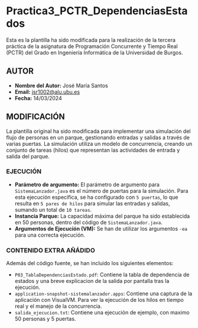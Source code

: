 # Practica3_PCTR_DependenciasEstados


Esta es la plantilla ha sido modificada para la realización de la tercera práctica de la asignatura de Programación Concurrente y Tiempo Real (PCTR) del Grado en Ingeniería Informática de la Universidad de Burgos.

## AUTOR

- **Nombre del Autor:** José María Santos
- **Email:** jsr1002@alu.ubu.es
- **Fecha:** 14/03/2024

## MODIFICACIÓN

La plantilla original ha sido modificada para implementar una simulación del flujo de personas en un parque, gestionando entradas y salidas a través de varias puertas. La simulación utiliza un modelo de concurrencia, creando un conjunto de tareas (hilos) que representan las actividades de entrada y salida del parque.

### EJECUCIÓN

- **Parámetro de argumento:** El parámetro de argumento para `SistemaLanzador.java` es el número de puertas para la simulación. Para esta ejecución específica, se ha configurado con `5 puertas`, lo que resulta en `5 pares de hilos` para simular las entradas y salidas, sumando un total de `10 tareas`.
- **Instancia Parque:** La capacidad máxima del parque ha sido establecida en 50 personas, dentro del código de `SistemaLanzador.java`.
- **Argumentos de Ejecución (VM):** Se han de utilizar los argumentos `-ea` para una correcta ejecución.

### CONTENIDO EXTRA AÑÁDIDO

Además del código fuente, se han incluido los siguientes elementos:

- `P03_TablaDependenciasEstado.pdf`: Contiene la tabla de dependencia de estados y una breve explicacion de la salida por pantalla tras la ejecución.
- `application-snapshot-sistemalanzador.apps`: Contiene una captura de la aplicación con VisualVM. Para ver la ejecución de los hilos en tiempo real y el manejo de la concurrencia.
- `salida_ejecucion.txt`: Contiene una ejecución de ejemplo, con maximo 50 personas y 5 puertas.